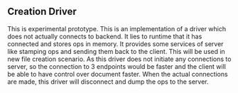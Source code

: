 ## Creation Driver

This is experimental prototype.
This is an implementation of a driver which does not actually connects to backend. It lies to runtime that it has connected and stores ops in memory. It provides some services of server like stamping ops and sending them back to
the client. This will be used in new file creation scenario. As this driver does not initiate any connections to server, so the connection to 3 endpoints would be faster and the client will be able to have control over document
faster. When the actual connections are made, this driver will disconnect and dump the ops to the server.
